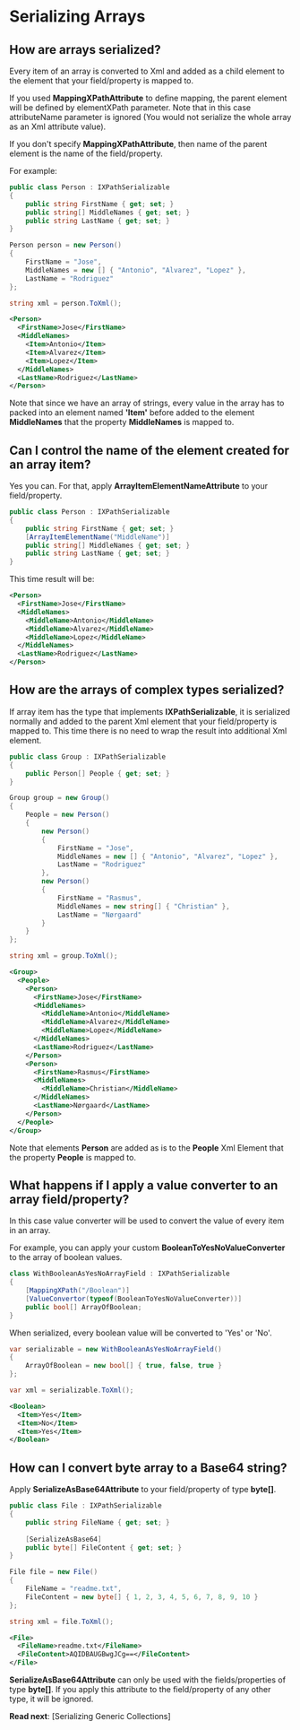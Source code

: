 # Serializing Arrays

## How are arrays serialized?

Every item of an array is converted to Xml and added as a child element to the element that your field/property is mapped to.

If you used **MappingXPathAttribute** to define mapping, the parent element will be defined by elementXPath parameter. Note that in this case attributeName parameter is ignored (You would not serialize the whole array as an Xml attribute value).

If you don't specify **MappingXPathAttribute**, then name of the parent element is the name of the field/property.

For example:

```csharp
public class Person : IXPathSerializable
{
	public string FirstName { get; set; }
	public string[] MiddleNames { get; set; }
	public string LastName { get; set; }
}
```

```csharp
Person person = new Person()
{
	FirstName = "Jose",
	MiddleNames = new [] { "Antonio", "Alvarez", "Lopez" },
	LastName = "Rodriguez"
};

string xml = person.ToXml();
```

```xml
<Person>
  <FirstName>Jose</FirstName>
  <MiddleNames>
    <Item>Antonio</Item>
    <Item>Alvarez</Item>
    <Item>Lopez</Item>
  </MiddleNames>
  <LastName>Rodriguez</LastName>
</Person>
```

Note that since we have an array of strings, every value in the array has to packed into an element named **'Item'** before added to the element **MiddleNames** that the property **MiddleNames** is mapped to.

## Can I control the name of the element created for an array item?

Yes you can. For that, apply **ArrayItemElementNameAttribute** to your field/property.

```csharp
public class Person : IXPathSerializable
{
	public string FirstName { get; set; }
	[ArrayItemElementName("MiddleName")]
	public string[] MiddleNames { get; set; }
	public string LastName { get; set; }
}
```

This time result will be:

```xml
<Person>
  <FirstName>Jose</FirstName>
  <MiddleNames>
    <MiddleName>Antonio</MiddleName>
    <MiddleName>Alvarez</MiddleName>
    <MiddleName>Lopez</MiddleName>
  </MiddleNames>
  <LastName>Rodriguez</LastName>
</Person>
```

## How are the arrays of complex types serialized?

If array item has the type that implements **IXPathSerializable**, it is serialized normally and added to the parent Xml element that your field/property is mapped to. This time there is no need to wrap the result into additional Xml element.

```csharp
public class Group : IXPathSerializable
{
	public Person[] People { get; set; }
}
```

```csharp
Group group = new Group()
{
	People = new Person() 
	{
		new Person()
		{
			FirstName = "Jose",
			MiddleNames = new [] { "Antonio", "Alvarez", "Lopez" },
			LastName = "Rodriguez"
		},
		new Person()
		{
			FirstName = "Rasmus",
			MiddleNames = new string[] { "Christian" },
			LastName = "Nørgaard"
		}
	}
};

string xml = group.ToXml();
```

```xml
<Group>
  <People>
    <Person>
      <FirstName>Jose</FirstName>
      <MiddleNames>
        <MiddleName>Antonio</MiddleName>
        <MiddleName>Alvarez</MiddleName>
        <MiddleName>Lopez</MiddleName>
      </MiddleNames>
      <LastName>Rodriguez</LastName>
    </Person>
    <Person>
      <FirstName>Rasmus</FirstName>
      <MiddleNames>
        <MiddleName>Christian</MiddleName>
      </MiddleNames>
      <LastName>Nørgaard</LastName>
    </Person>
  </People>
</Group>
```

Note that elements **Person** are added as is to the **People** Xml Element that the property **People** is mapped to.

## What happens if I apply a value converter to an array field/property?

In this case value converter will be used to convert the value of every item in an array.

For example, you can apply your custom **BooleanToYesNoValueConverter** to the array of boolean values.

```csharp
class WithBooleanAsYesNoArrayField : IXPathSerializable
{
	[MappingXPath("/Boolean")]
	[ValueConvertor(typeof(BooleanToYesNoValueConverter))]
	public bool[] ArrayOfBoolean;
}
```

When serialized, every boolean value will be converted to 'Yes' or 'No'.

```csharp
var serializable = new WithBooleanAsYesNoArrayField()
{
	ArrayOfBoolean = new bool[] { true, false, true }
};

var xml = serializable.ToXml();
```

```xml
<Boolean>
  <Item>Yes</Item>
  <Item>No</Item>
  <Item>Yes</Item>
</Boolean>
```

## How can I convert byte array to a Base64 string?

Apply **SerializeAsBase64Attribute** to your field/property of type **byte[]**.

```csharp
public class File : IXPathSerializable
{
	public string FileName { get; set; }
	
	[SerializeAsBase64]
	public byte[] FileContent { get; set; }
}
```

```csharp
File file = new File()
{
	FileName = "readme.txt",
	FileContent = new byte[] { 1, 2, 3, 4, 5, 6, 7, 8, 9, 10 }
};

string xml = file.ToXml();
```

```xml
<File>
  <FileName>readme.txt</FileName>
  <FileContent>AQIDBAUGBwgJCg==</FileContent>
</File>
```

**SerializeAsBase64Attribute** can only be used with the fields/properties of type **byte[]**. If you apply this attribute to the field/property of any other type, it will be ignored.

**Read next**: [Serializing Generic Collections]